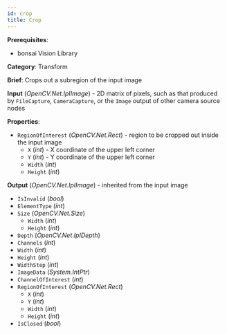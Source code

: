 ```yaml
---
id: crop
title: Crop
---
```


**Prerequisites**:
-   bonsai Vision Library

**Category**: Transform

**Brief**: Crops out a subregion of the input image

**Input** (*OpenCV.Net.IpIImage*) - 2D matrix of pixels, such as that produced by `FileCapture`, `CameraCapture`, or the `Image` output of other camera source nodes

**Properties**:
-   `RegionOfInterest` (*OpenCV.Net.Rect*) - region to be cropped out inside the input image
    -   `X` (*int*) - X coordinate of the upper left corner
    -   `Y` (*int*) - Y coordinate of the upper left corner
    - `Width` (*int*)
    - `Height` (*int*) 

**Output** (*OpenCV.Net.IpIImage*) - inherited from the input image
-   `IsInvalid` (*bool*)
-   `ElementType` (*int*)
-   `Size` (*OpenCV.Net.Size*)
    -   `Width` (*int*)
    -   `Height` (*int*)
-   `Depth` (*OpenCV.Net*.*IpIDepth*)
-   `Channels` (*int*)
-   `Width` (*int*)
-   `Height` (*int*)
-   `WidthStep` (*int*)
-   `ImageData` (*System.IntPtr*)
-   `ChannelOfInterest` (*int*)
-   `RegionOfInterest` (*OpenCV.Net.Rect*)
    -   `X` (*int*)
    -   `Y` (*int*)
    -   `Width` (*int*)
    -   `Height` (*int*)
-   `IsClosed` (*bool*)


